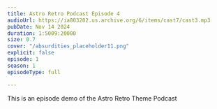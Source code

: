 ```yaml
---
title: Astro Retro Podcast Episode 4
audioUrl: https://ia803202.us.archive.org/6/items/cast7/cast3.mp3
pubDate: Nov 14 2024
duration: 1:5009:20000
size: 0.7
cover: "/absurdities_placeholder11.png"
explicit: false
episode: 1
season: 1
episodeType: full

---
```

This is an episode demo of the Astro Retro Theme Podcast
